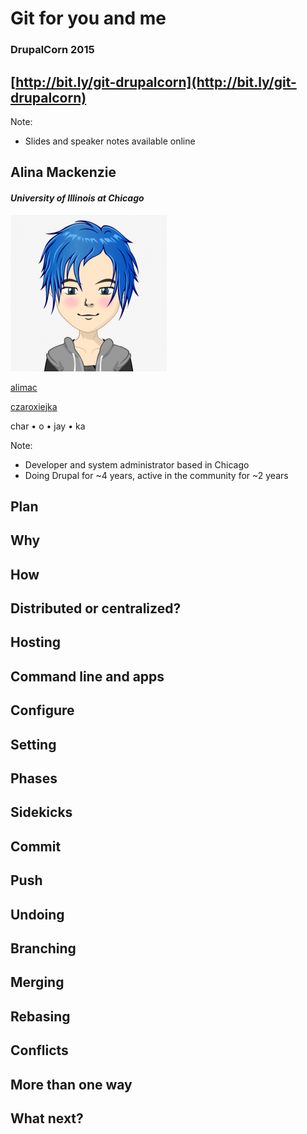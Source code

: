 <!-- .slide: data-background="#fff" -->
# <i class="fa fa-code-fork"></i> Git for you and me
### DrupalCorn 2015



## [http://bit.ly/git-drupalcorn](http://bit.ly/git-drupalcorn)

Note:
- Slides and speaker notes available online



## Alina Mackenzie
#### _University of Illinois at Chicago_
<img src="custom/images/alimac-avatar.png">

<a href="https://www.drupal.org/u/alimac"><i class="fa fa-drupal"></i> alimac</a>

<a href="https://twitter.com/czaroxiejka"><i class="fa fa-twitter"></i> czaroxiejka</a>

char • o • jay • ka
<!-- .element class="fragment" style="word-spacing: 8px;" -->

Note:
- Developer and system administrator based in Chicago
- Doing Drupal for ~4 years, active in the community for ~2 years



## Plan



## Why



## How



## Distributed or centralized?



## Hosting



## Command line and apps



## Configure



## Setting



## Phases



## Sidekicks



## Commit



## Push



## Undoing



## Branching



## Merging



## Rebasing



## Conflicts



## More than one way



## What next?
